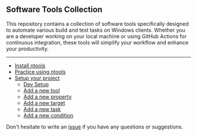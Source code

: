 ## Software Tools Collection

This repository contains a collection of software tools specifically designed to automate various build and test tasks on Windows clients. Whether you are a developer working on your local machine or using GitHub Actions for continuous integration, these tools will simplify your workflow and enhance your productivity.

---
- [Install ntools](installation.md)
- [Practice using ntools](usage.md)
- [Setup your project](setup.md)
    - [Dev Setup](setup.md#dev-setup)
    - [Add a new tool](setup.md#add-a-new-tool)
    - [Add a new property](setup.md#add-a-new-property)
    - [Add a new target](setup.md#add-a-new-target)
    - [Add a new task](setup.md#add-a-new-task)
    - [Add a new condition](setup.md#add-a-new-condition)

Don't hesitate to write an [issue](https://github.com/naz-hage/NTools/issues) if you have any questions or suggestions.